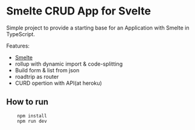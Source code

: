 # Smelte CRUD App for Svelte

Simple project to provide a starting base for an Application with Smelte in TypeScript.

Features:

* [Smelte](https://github.com/matyunya/smelte)
* rollup with dynamic import & code-splitting
* Build form & list from json
* roadtrip as router
* CURD opertion with API(at heroku)

## How to run
```
    npm install
    npm run dev
```